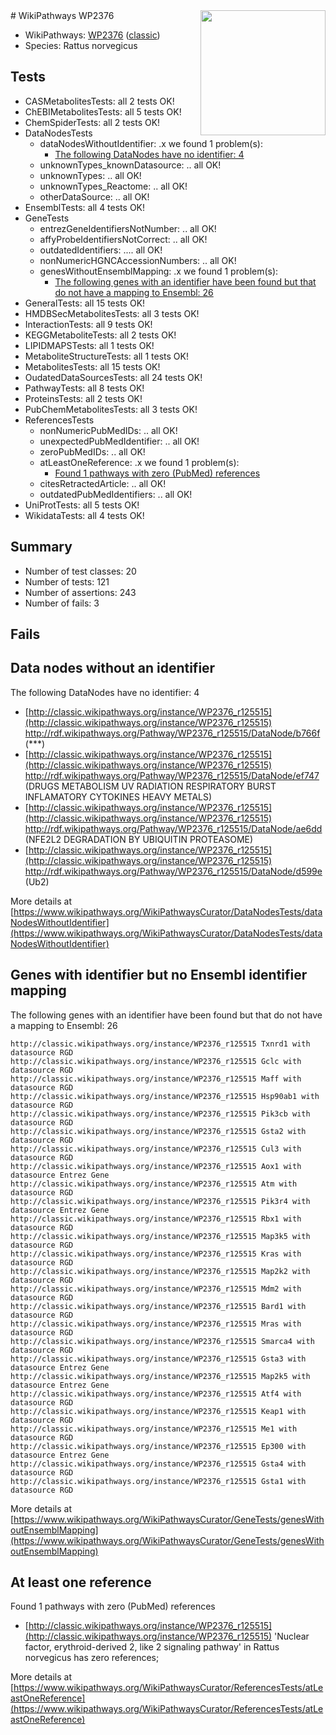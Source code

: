 <img style="float: right; width: 200px" src="https://upload.wikimedia.org/wikipedia/commons/thumb/8/83/Wplogo_with_text_500.png/640px-Wplogo_with_text_500.png" />
# WikiPathways WP2376

* WikiPathways: [WP2376](https://wikipathways.org/pathways/WP2376) ([classic](https://classic.wikipathways.org/instance/WP2376))
* Species: Rattus norvegicus
## Tests
* CASMetabolitesTests: all 2 tests OK!
* ChEBIMetabolitesTests: all 5 tests OK!
* ChemSpiderTests: all 2 tests OK!
* DataNodesTests
    * dataNodesWithoutIdentifier: .x we found 1 problem(s):
        * [The following DataNodes have no identifier: 4](#d2d32fa3)
    * unknownTypes_knownDatasource: .. all OK!
    * unknownTypes: .. all OK!
    * unknownTypes_Reactome: .. all OK!
    * otherDataSource: .. all OK!
* EnsemblTests: all 4 tests OK!
* GeneTests
    * entrezGeneIdentifiersNotNumber: .. all OK!
    * affyProbeIdentifiersNotCorrect: .. all OK!
    * outdatedIdentifiers: .... all OK!
    * nonNumericHGNCAccessionNumbers: .. all OK!
    * genesWithoutEnsemblMapping: .x we found 1 problem(s):
        * [The following genes with an identifier have been found but that do not have a mapping to Ensembl: 26](#c4e54332)
* GeneralTests: all 15 tests OK!
* HMDBSecMetabolitesTests: all 3 tests OK!
* InteractionTests: all 9 tests OK!
* KEGGMetaboliteTests: all 2 tests OK!
* LIPIDMAPSTests: all 1 tests OK!
* MetaboliteStructureTests: all 1 tests OK!
* MetabolitesTests: all 15 tests OK!
* OudatedDataSourcesTests: all 24 tests OK!
* PathwayTests: all 8 tests OK!
* ProteinsTests: all 2 tests OK!
* PubChemMetabolitesTests: all 3 tests OK!
* ReferencesTests
    * nonNumericPubMedIDs: .. all OK!
    * unexpectedPubMedIdentifier: .. all OK!
    * zeroPubMedIDs: .. all OK!
    * atLeastOneReference: .x we found 1 problem(s):
        * [Found 1 pathways with zero (PubMed) references](#d0a459f0)
    * citesRetractedArticle: .. all OK!
    * outdatedPubMedIdentifiers: .. all OK!
* UniProtTests: all 5 tests OK!
* WikidataTests: all 4 tests OK!


## Summary

* Number of test classes: 20
* Number of tests: 121
* Number of assertions: 243
* Number of fails: 3

## Fails

<a name="d2d32fa3" />

## Data nodes without an identifier

The following DataNodes have no identifier: 4

* [http://classic.wikipathways.org/instance/WP2376_r125515](http://classic.wikipathways.org/instance/WP2376_r125515) http://rdf.wikipathways.org/Pathway/WP2376_r125515/DataNode/b766f (***)
* [http://classic.wikipathways.org/instance/WP2376_r125515](http://classic.wikipathways.org/instance/WP2376_r125515) http://rdf.wikipathways.org/Pathway/WP2376_r125515/DataNode/ef747 (DRUGS METABOLISM
UV RADIATION
RESPIRATORY BURST
INFLAMATORY CYTOKINES
HEAVY METALS)
* [http://classic.wikipathways.org/instance/WP2376_r125515](http://classic.wikipathways.org/instance/WP2376_r125515) http://rdf.wikipathways.org/Pathway/WP2376_r125515/DataNode/ae6dd (NFE2L2 
DEGRADATION BY 
UBIQUITIN PROTEASOME)
* [http://classic.wikipathways.org/instance/WP2376_r125515](http://classic.wikipathways.org/instance/WP2376_r125515) http://rdf.wikipathways.org/Pathway/WP2376_r125515/DataNode/d599e (Ub2)


More details at [https://www.wikipathways.org/WikiPathwaysCurator/DataNodesTests/dataNodesWithoutIdentifier](https://www.wikipathways.org/WikiPathwaysCurator/DataNodesTests/dataNodesWithoutIdentifier)

<a name="c4e54332" />

## Genes with identifier but no Ensembl identifier mapping

The following genes with an identifier have been found but that do not have a mapping to Ensembl: 26
```
http://classic.wikipathways.org/instance/WP2376_r125515 Txnrd1 with datasource RGD
http://classic.wikipathways.org/instance/WP2376_r125515 Gclc with datasource RGD
http://classic.wikipathways.org/instance/WP2376_r125515 Maff with datasource RGD
http://classic.wikipathways.org/instance/WP2376_r125515 Hsp90ab1 with datasource RGD
http://classic.wikipathways.org/instance/WP2376_r125515 Pik3cb with datasource RGD
http://classic.wikipathways.org/instance/WP2376_r125515 Gsta2 with datasource RGD
http://classic.wikipathways.org/instance/WP2376_r125515 Cul3 with datasource RGD
http://classic.wikipathways.org/instance/WP2376_r125515 Aox1 with datasource Entrez Gene
http://classic.wikipathways.org/instance/WP2376_r125515 Atm with datasource RGD
http://classic.wikipathways.org/instance/WP2376_r125515 Pik3r4 with datasource Entrez Gene
http://classic.wikipathways.org/instance/WP2376_r125515 Rbx1 with datasource RGD
http://classic.wikipathways.org/instance/WP2376_r125515 Map3k5 with datasource RGD
http://classic.wikipathways.org/instance/WP2376_r125515 Kras with datasource RGD
http://classic.wikipathways.org/instance/WP2376_r125515 Map2k2 with datasource RGD
http://classic.wikipathways.org/instance/WP2376_r125515 Mdm2 with datasource RGD
http://classic.wikipathways.org/instance/WP2376_r125515 Bard1 with datasource RGD
http://classic.wikipathways.org/instance/WP2376_r125515 Mras with datasource RGD
http://classic.wikipathways.org/instance/WP2376_r125515 Smarca4 with datasource RGD
http://classic.wikipathways.org/instance/WP2376_r125515 Gsta3 with datasource Entrez Gene
http://classic.wikipathways.org/instance/WP2376_r125515 Map2k5 with datasource Entrez Gene
http://classic.wikipathways.org/instance/WP2376_r125515 Atf4 with datasource RGD
http://classic.wikipathways.org/instance/WP2376_r125515 Keap1 with datasource RGD
http://classic.wikipathways.org/instance/WP2376_r125515 Me1 with datasource RGD
http://classic.wikipathways.org/instance/WP2376_r125515 Ep300 with datasource Entrez Gene
http://classic.wikipathways.org/instance/WP2376_r125515 Gsta4 with datasource RGD
http://classic.wikipathways.org/instance/WP2376_r125515 Gsta1 with datasource RGD
```

More details at [https://www.wikipathways.org/WikiPathwaysCurator/GeneTests/genesWithoutEnsemblMapping](https://www.wikipathways.org/WikiPathwaysCurator/GeneTests/genesWithoutEnsemblMapping)

<a name="d0a459f0" />

## At least one reference

Found 1 pathways with zero (PubMed) references

* [http://classic.wikipathways.org/instance/WP2376_r125515](http://classic.wikipathways.org/instance/WP2376_r125515) 'Nuclear factor, erythroid-derived 2, like 2 signaling pathway' in Rattus norvegicus has zero references; 


More details at [https://www.wikipathways.org/WikiPathwaysCurator/ReferencesTests/atLeastOneReference](https://www.wikipathways.org/WikiPathwaysCurator/ReferencesTests/atLeastOneReference)

